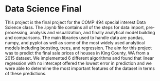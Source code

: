 # Data Science Final

This project is the final project for the COMP 494 special interest Data Science class. The .ipynb file contains all of the steps for data import, pre-processing, analysis and visualization, and finally analytical model building and comparisons. The main libraries used to handle data are pandas, numpy, and pyplot as well as some of the most widely used analytical models including boosting, trees, and regression. The aim for this project was to predict the final sale prices of houses in King County, WA from a 2015 dataset. We implemented 6 different algorithms and found that linear regression with no intercept offered the lowest error in prediction and we were able to determine the most important features of the dataset in terms of these predictions.
